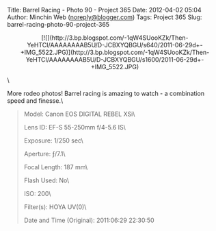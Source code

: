 Title: Barrel Racing - Photo 90 - Project 365
Date: 2012-04-02 05:04
Author: Minchin Web (noreply@blogger.com)
Tags: Project 365
Slug: barrel-racing-photo-90-project-365

<div class="separator" style="clear: both; text-align: center;">

</p>
<p>
[![](http://3.bp.blogspot.com/-1qW4SUooKZk/Then-YeHTCI/AAAAAAAAB5U/D-JCBXYQBGU/s640/2011-06-29d+-+IMG_5522.JPG)](http://3.bp.blogspot.com/-1qW4SUooKZk/Then-YeHTCI/AAAAAAAAB5U/D-JCBXYQBGU/s1600/2011-06-29d+-+IMG_5522.JPG)

</div>

</p>
\

More rodeo photos! Barrel racing is amazing to watch - a combination
speed and finesse.\

> </p>
> <span style="color: #666666;">Model: </span>Canon EOS DIGITAL REBEL
> XSi\
>
> <span style="color: #666666;">Lens ID: </span>EF-S 55-250mm f/4-5.6
> IS\
>
> <span style="color: #666666;">Exposure: </span>1/250 sec\
>
> <span style="color: #666666;">Aperture: </span>ƒ/7.1\
>
> <span style="color: #666666;">Focal Length: </span>187 mm\
>
> <span style="color: #666666;">Flash Used: </span>No\
>
> <span style="color: #666666;">ISO: </span>200\
>
> <span style="color: #666666;">Filter(s): </span>HOYA UV(0)\
>
> <p>
> <span style="color: #666666;">Date and Time
> (Original): </span>2011:06:29 22:30:50

</p>

